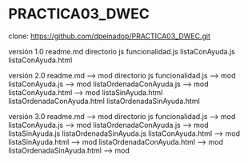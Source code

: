 # PRACTICA03_DWEC

clone: https://github.com/dpeinadop/PRACTICA03_DWEC.git

versión 1.0
	readme.md
	directorio js
		funcionalidad.js
		listaConAyuda.js
	listaConAyuda.html
	

versión 2.0
	readme.md --> mod
	directorio js
		funcionalidad.js --> mod
		listaConAyuda.js --> mod
		listaOrdenadaConAyuda.js  --> mod
	listaConAyuda.html --> mod
	listaSinAyuda.html 
	listaOrdenadaConAyuda.html
	listaOrdenadaSinAyuda.html

versión 3.0
	readme.md --> mod
	directorio js
		funcionalidad.js --> mod
		listaConAyuda.js --> mod
		listaOrdenadaConAyuda.js  --> mod
		listaSinAyuda.js
		listaOrdenadaSinAyuda.js
	listaConAyuda.html --> mod
	listaSinAyuda.html --> mod
	listaOrdenadaConAyuda.html  --> mod
	listaOrdenadaSinAyuda.html  --> mod
	
